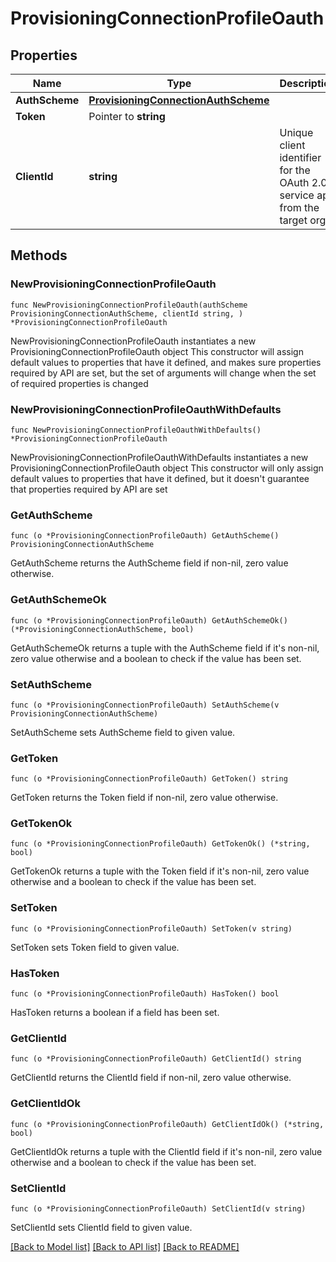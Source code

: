 # ProvisioningConnectionProfileOauth

## Properties

Name | Type | Description | Notes
------------ | ------------- | ------------- | -------------
**AuthScheme** | [**ProvisioningConnectionAuthScheme**](ProvisioningConnectionAuthScheme.md) |  | 
**Token** | Pointer to **string** |  | [optional] 
**ClientId** | **string** | Unique client identifier for the OAuth 2.0 service app from the target org | 

## Methods

### NewProvisioningConnectionProfileOauth

`func NewProvisioningConnectionProfileOauth(authScheme ProvisioningConnectionAuthScheme, clientId string, ) *ProvisioningConnectionProfileOauth`

NewProvisioningConnectionProfileOauth instantiates a new ProvisioningConnectionProfileOauth object
This constructor will assign default values to properties that have it defined,
and makes sure properties required by API are set, but the set of arguments
will change when the set of required properties is changed

### NewProvisioningConnectionProfileOauthWithDefaults

`func NewProvisioningConnectionProfileOauthWithDefaults() *ProvisioningConnectionProfileOauth`

NewProvisioningConnectionProfileOauthWithDefaults instantiates a new ProvisioningConnectionProfileOauth object
This constructor will only assign default values to properties that have it defined,
but it doesn't guarantee that properties required by API are set

### GetAuthScheme

`func (o *ProvisioningConnectionProfileOauth) GetAuthScheme() ProvisioningConnectionAuthScheme`

GetAuthScheme returns the AuthScheme field if non-nil, zero value otherwise.

### GetAuthSchemeOk

`func (o *ProvisioningConnectionProfileOauth) GetAuthSchemeOk() (*ProvisioningConnectionAuthScheme, bool)`

GetAuthSchemeOk returns a tuple with the AuthScheme field if it's non-nil, zero value otherwise
and a boolean to check if the value has been set.

### SetAuthScheme

`func (o *ProvisioningConnectionProfileOauth) SetAuthScheme(v ProvisioningConnectionAuthScheme)`

SetAuthScheme sets AuthScheme field to given value.


### GetToken

`func (o *ProvisioningConnectionProfileOauth) GetToken() string`

GetToken returns the Token field if non-nil, zero value otherwise.

### GetTokenOk

`func (o *ProvisioningConnectionProfileOauth) GetTokenOk() (*string, bool)`

GetTokenOk returns a tuple with the Token field if it's non-nil, zero value otherwise
and a boolean to check if the value has been set.

### SetToken

`func (o *ProvisioningConnectionProfileOauth) SetToken(v string)`

SetToken sets Token field to given value.

### HasToken

`func (o *ProvisioningConnectionProfileOauth) HasToken() bool`

HasToken returns a boolean if a field has been set.

### GetClientId

`func (o *ProvisioningConnectionProfileOauth) GetClientId() string`

GetClientId returns the ClientId field if non-nil, zero value otherwise.

### GetClientIdOk

`func (o *ProvisioningConnectionProfileOauth) GetClientIdOk() (*string, bool)`

GetClientIdOk returns a tuple with the ClientId field if it's non-nil, zero value otherwise
and a boolean to check if the value has been set.

### SetClientId

`func (o *ProvisioningConnectionProfileOauth) SetClientId(v string)`

SetClientId sets ClientId field to given value.



[[Back to Model list]](../README.md#documentation-for-models) [[Back to API list]](../README.md#documentation-for-api-endpoints) [[Back to README]](../README.md)


